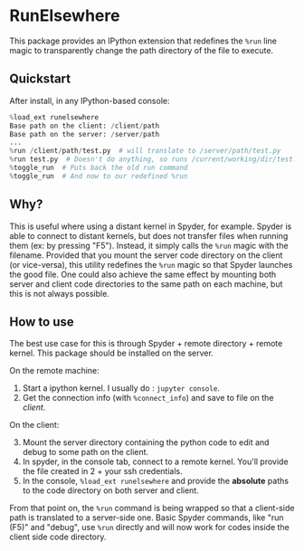 # RunElsewhere

This package provides an IPython extension that redefines the `%run` line magic to transparently change the path directory of the file to execute.

## Quickstart

After install, in any IPython-based console:
```python
%load_ext runelsewhere
Base path on the client: /client/path
Base path on the server: /server/path
...
%run /client/path/test.py  # will translate to /server/path/test.py
%run test.py  # Doesn't do anything, so runs /current/working/dir/test.py
%toggle_run  # Puts back the old run command
%toggle_run  # And now to our redefined %run
```

## Why?

This is useful where using a distant kernel in Spyder, for example. Spyder is able to connect to distant kernels, but does not transfer files when running them (ex: by pressing "F5"). Instead, it simply calls the `%run` magic with the filename. Provided that you mount the server code directory on the client (or vice-versa), this utility redefines the `%run` magic so that Spyder launches the good file. One could also achieve the same effect by mounting both server and client code directories to the same path on each machine, but this is not always possible.

## How to use

The best use case for this is through Spyder + remote directory + remote kernel. This package should be installed on the server.

On the remote machine: 

1) Start a ipython kernel. I usually do : `jupyter console`.
2) Get the connection info (with `%connect_info`) and save to file on the *client*.

On the client:

3) Mount the server directory containing the python code to edit and debug to some path on the client.
4) In spyder, in the console tab, connect to a remote kernel. You'll provide the file created in 2 + your ssh credentials.
5) In the console, `%load_ext runelsewhere` and provide the **absolute** paths to the code directory on both server and client.

From that point on, the `%run` command is being wrapped so that a client-side path is translated to a server-side one. Basic Spyder commands, like "run (F5)" and "debug", use `%run` directly and will now work for codes inside the client side code directory.
